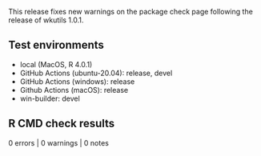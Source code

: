 
This release fixes new warnings on the package check page 
following the release of wkutils 1.0.1.

## Test environments

* local (MacOS, R 4.0.1)
* GitHub Actions (ubuntu-20.04): release, devel
* GitHub Actions (windows): release
* Github Actions (macOS): release
* win-builder: devel

## R CMD check results

0 errors | 0 warnings | 0 notes
